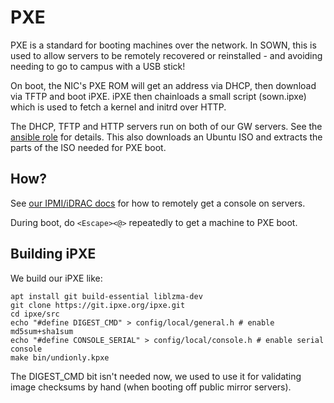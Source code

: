 # PXE
PXE is a standard for booting machines over the network. In SOWN, this is used to allow servers to be remotely recovered or reinstalled - and avoiding needing to go to campus with a USB stick!

On boot, the NIC's PXE ROM will get an address via DHCP, then download via TFTP and boot iPXE. iPXE then chainloads a small script (sown.ipxe) which is used to fetch a kernel and initrd over HTTP.

The DHCP, TFTP and HTTP servers run on both of our GW servers. See the [ansible role](https://github.com/sown/ansible/tree/main/roles/pxe) for details. This also downloads an Ubuntu ISO and extracts the parts of the ISO needed for PXE boot.

## How?
See [our IPMI/iDRAC docs](idrac.md) for how to remotely get a console on servers.

During boot, do `<Escape><@>` repeatedly to get a machine to PXE boot.

## Building iPXE
We build our iPXE like:
```
apt install git build-essential liblzma-dev
git clone https://git.ipxe.org/ipxe.git
cd ipxe/src
echo "#define DIGEST_CMD" > config/local/general.h # enable md5sum+sha1sum
echo "#define CONSOLE_SERIAL" > config/local/console.h # enable serial console
make bin/undionly.kpxe
```

The DIGEST_CMD bit isn't needed now, we used to use it for validating image checksums by hand (when booting off public mirror servers).
